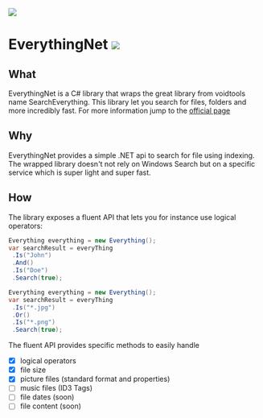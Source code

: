![](https://ci.appveyor.com/api/projects/status/dosd2rd023jgl8at?svg=true)

# EverythingNet ![](http://www.voidtools.com/forum/styles/prosilver/theme/images/site_logo.gif)

## What

EverythingNet is a C# library that wraps the great library from voidtools name SearchEverything.
This library let you search for files, folders and more incredibly fast.
For more information jump to the [official page](https://www.voidtools.com/)

## Why

EverythingNet provides a simple .NET api to search for file using indexing. The wrapped library doesn't not rely on Windows Search but on a specific service which is super light and super fast.

## How

The library exposes a fluent API that lets you for instance use logical operators:

```csharp
Everything everything = new Everything();
var searchResult = everyThing
 .Is("John")
 .And()
 .Is("Doe")
 .Search(true);
```

```csharp
Everything everything = new Everything();
var searchResult = everyThing
 .Is("*.jpg")
 .Or()
 .Is("*.png")
 .Search(true);
```

The fluent API provides specific methods to easily handle
- [x] logical operators
- [x] file size
- [x] picture files (standard format and properties)
- [ ] music files (ID3 Tags)
- [ ] file dates (soon)
- [ ] file content (soon)
